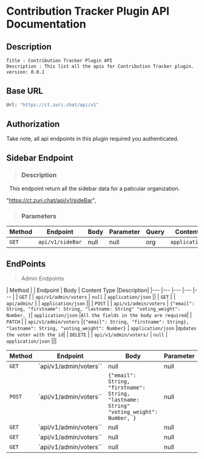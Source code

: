 
# Contribution Tracker Plugin API Documentation

## Description

```bash
Title : Contribution Tracker Plugin API
Description : This list all the apis for Contribution Tracker plugin.
version: 0.0.1
```

## Base URL

```bash
Url: "https://ct.zuri.chat/api/v1"
```
## Authorization

Take note, all api endpoints in this plugin required you authenticated.

<!-- Sidebar Endpoint start from here -->
## Sidebar Endpoint

> ### Description
&nbsp; This endpoint return all the sidebar data for a paticular organization.

"https://ct.zuri.chat/api/v1/sideBar",


> ### Parameters
| Method | Endpoint   | Body | Parameter | Query | Content Type       | Description |
| ------ | ---------- | ---- | --------- | ----- | ------------------ | ----------- |
| `GET`  | `api/v1/sideBar` | null | null      | org   | `application/json` |             |



## EndPoints
>Admin Endpoints

| Method 	|  	| Endpoint 	| Body 	| Content Type 	|Description|
|---	|---	|---	|---	|---	|
| `GET` 	|  	| `api/v1/admin/voters` 	| `null` 	| `application/json` 	||
| `GET` 	|  	| `api/admin/` 	|  	|  `application/json`	||
| `POST` 	|  	|  `api/v1/admin/voters`	|  `{"email": String, "firstname": String, "lastname: String" "voting_weight": Number, }`|  `application/json`	|`All the fields in the body are required`|
| `PATCH` 	|  	| `api/v1/admin/voters` 	|`{"email": String, "firstname": String}, "lastname": String, "voting_weight": Number}`  	| `application/json` 	|`Updates the voter with the id`|
| `DELETE` 	|  	| `api/v1/admin/voters/` 	|  `null`	| `application/json` 	|||

| Method | Endpoint   | Body | Parameter | Query | Content Type       | Description |
| ------ | ---------- | ---- | --------- | ----- | ------------------ | ----------- |
| `GET`  | `api/v1/admin/voters`` | null | null      | null   | `application/json` |             |
| `POST`  | `api/v1/admin/voters`` | `{"email": String, "firstname": String, "lastname: String" "voting_weight": Number, }` | null      | null   | `application/json` |             |
| `GET`  | `api/v1/admin/voters`` | null | null      | null   | `application/json` |             |
| `GET`  | `api/v1/admin/voters`` | null | null      | null   | `application/json` |             |
| `GET`  | `api/v1/admin/voters`` | null | null      | null   | `application/json` |             |

